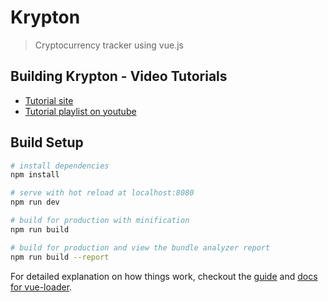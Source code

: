 # Krypton

> Cryptocurrency tracker using vue.js

## Building Krypton - Video Tutorials

- [Tutorial site](http://krypton-tutorials.surge.sh)
- [Tutorial playlist on youtube](https://www.youtube.com/playlist?list=PLmxSe0-g_i-ghDmGTuwrI922YS1mXMR45)


## Build Setup

``` bash
# install dependencies
npm install

# serve with hot reload at localhost:8080
npm run dev

# build for production with minification
npm run build

# build for production and view the bundle analyzer report
npm run build --report
```

For detailed explanation on how things work, checkout the [guide](http://vuejs-templates.github.io/webpack/) and [docs for vue-loader](http://vuejs.github.io/vue-loader).
